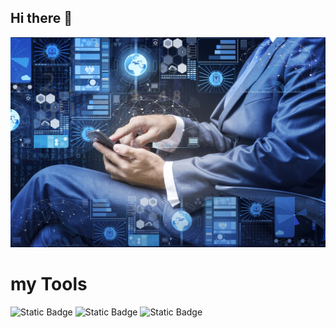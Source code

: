 ## Hi there 👋
<img src="https://github.com/Evgen-124/Evgen-124/blob/main/AdobeStock_123164470.webp" alt="The Unlimited" width="600">

# my Tools
![Static Badge](https://img.shields.io/badge/py-python-blue?style=plastic&logo=python)
![Static Badge](https://img.shields.io/badge/-nike-violet?style=plastic&logo=nike)
![Static Badge](https://img.shields.io/badge/-marvelapp-red?style=plastic&logo=marvelapp)
